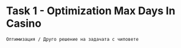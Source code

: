 # Task 1 - Optimization Max Days In Casino

```
Оптимизация / Друго решение на задачата с чиповете
```